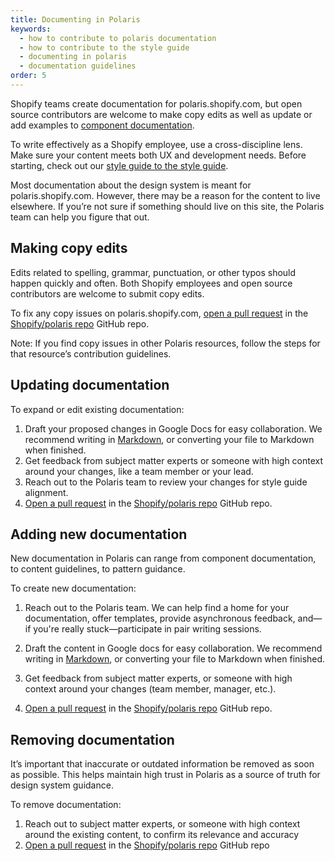 ```yaml
---
title: Documenting in Polaris
keywords:
  - how to contribute to polaris documentation
  - how to contribute to the style guide
  - documenting in polaris
  - documentation guidelines
order: 5
---
```


Shopify teams create documentation for polaris.shopify.com, but open source contributors are welcome to make copy edits as well as update or add examples to [component documentation](/contributing/components).

To write effectively as a Shopify employee, use a cross-discipline lens. Make sure your content meets both UX and development needs. Before starting, check out our [style guide to the style guide](https://docs.google.com/document/d/1zVDsHIWhoir2svRjdtSdRbD_ruTz3K1nAJcQLGPVQwM/edit#heading=h.ni67tdntu9cr).

Most documentation about the design system is meant for polaris.shopify.com. However, there may be a reason for the content to live elsewhere. If you’re not sure if something should live on this site, the Polaris team can help you figure that out.

## Making copy edits

Edits related to spelling, grammar, punctuation, or other typos should happen quickly and often. Both Shopify employees and open source contributors are welcome to submit copy edits.

To fix any copy issues on polaris.shopify.com, [open a pull request](/contributing/shipping-your-contribution#open-your-first-pr) in the [Shopify/polaris repo](https://github.com/Shopify/polaris) GitHub repo.

Note: If you find copy issues in other Polaris resources, follow the steps for that resource’s contribution guidelines.

## Updating documentation

To expand or edit existing documentation:

1. Draft your proposed changes in Google Docs for easy collaboration. We recommend writing in [Markdown](https://www.markdownguide.org/cheat-sheet/), or converting your file to Markdown when finished.
2. Get feedback from subject matter experts or someone with high context around your changes, like a team member or your lead.
3. Reach out to the Polaris team to review your changes for style guide alignment.
4. [Open a pull request](/contributing/shipping-your-contribution#open-your-first-pr) in the [Shopify/polaris repo](https://github.com/Shopify/polaris) GitHub repo.

## Adding new documentation

New documentation in Polaris can range from component documentation, to content guidelines, to pattern guidance.

To create new documentation:

1. Reach out to the Polaris team. We can help find a home for your documentation, offer templates, provide asynchronous feedback, and—if you're really stuck—participate in pair writing sessions.

2. Draft the content in Google docs for easy collaboration. We recommend writing in [Markdown](https://www.markdownguide.org/cheat-sheet/), or converting your file to Markdown when finished.
3. Get feedback from subject matter experts, or someone with high context around your changes (team member, manager, etc.).
4. [Open a pull request](/contributing/shipping-your-contribution#open-your-first-pr) in the [Shopify/polaris repo](https://github.com/Shopify/polaris) GitHub repo.

## Removing documentation

It’s important that inaccurate or outdated information be removed as soon as possible. This helps maintain high trust in Polaris as a source of truth for design system guidance.

To remove documentation:

1. Reach out to subject matter experts, or someone with high context around the existing content, to confirm its relevance and accuracy
2. [Open a pull request](/contributing/shipping-your-contribution#open-your-first-pr) in the [Shopify/polaris repo](https://github.com/Shopify/polaris) GitHub repo
